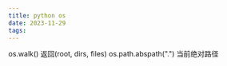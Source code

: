 ```yaml
---
title: python os
date: 2023-11-29
tags:
---
```

os.walk() 返回(root, dirs, files)
os.path.abspath(".") 当前绝对路径
